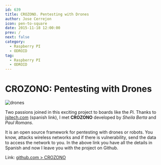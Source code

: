 ```yaml
---
id: 639
title: CROZONO. Pentesting with Drones
author: Jose Cerrejon
icon: pen-to-square
date: 2015-11-18 12:00:00
prev: /
next: false
category:
  - Raspberry PI
  - ODROID
tag:
  - Raspberry PI
  - ODROID
---
```


# CROZONO: Pentesting with Drones

![drones](/images/2015/11/drones.png)

Two passions joined in this exciting project to boards like the *Pi*. Thanks to [jsitech.com](http://www.jsitech.com/seguridad/crozono-un-framework-para-pentesting-con-drones/) (spanish link), I met **CROZONO** developed by *Sheila Berta* and *Paul Romans*.

It is an open source framework for pentesting with drones or robots. You know, attacks wireless networks and if there is vulnerability, send the data to access the network to you. In the above link you have all the details in Spanish and now I leave you with the project on Github.

Link: [github.com > CROZONO](https://github.com/UnaPibaGeek/CROZONO)